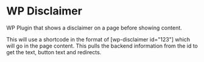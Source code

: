 WP Disclaimer
====================

WP Plugin that shows a disclaimer on a page before showing content.

This will use a shortcode in the format of [wp-disclaimer id="123"] which will go in the page content. This pulls the backend information from the id to get the text, button text and redirects.
